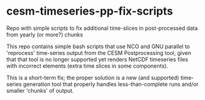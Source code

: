 # cesm-timeseries-pp-fix-scripts
Repo with simple scripts to fix additional time-slices in post-processed data from yearly (or more?) chunks


This repo contains simple bash scripts that use NCO and GNU parallel to 'reprocess' time-series output from the CESM Postprocessing tool, given that that tool is no longer supported yet renders NetCDF timeseries files with incorrect elements (extra time slices in some components).  

This is a short-term fix; the proper solution is a new (and supported) time-series generation tool that properly handles less-than-complete runs and/or smaller 'chunks' of output.
